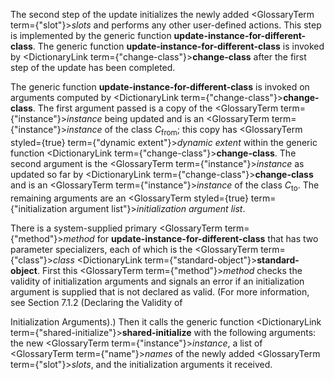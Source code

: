  



The second step of the update initializes the newly added <GlossaryTerm  term={"slot"}><i>slots</i></GlossaryTerm> and performs any other user-defined actions. This step is implemented by the generic function **update-instance-for-different-class**. The generic function **update-instance-for-different-class** is invoked by <DictionaryLink  term={"change-class"}><b>change-class</b></DictionaryLink> after the first step of the update has been completed. 



The generic function **update-instance-for-different-class** is invoked on arguments computed by <DictionaryLink  term={"change-class"}><b>change-class</b></DictionaryLink>. The first argument passed is a copy of the <GlossaryTerm  term={"instance"}><i>instance</i></GlossaryTerm> being updated and is an <GlossaryTerm  term={"instance"}><i>instance</i></GlossaryTerm> of the class *C*<sub>from</sub>; this copy has <GlossaryTerm styled={true} term={"dynamic extent"}><i>dynamic extent</i></GlossaryTerm> within the generic function <DictionaryLink  term={"change-class"}><b>change-class</b></DictionaryLink>. The second argument is the <GlossaryTerm  term={"instance"}><i>instance</i></GlossaryTerm> as updated so far by <DictionaryLink  term={"change-class"}><b>change-class</b></DictionaryLink> and is an <GlossaryTerm  term={"instance"}><i>instance</i></GlossaryTerm> of the class *C*<sub>to</sub>. The remaining arguments are an <GlossaryTerm styled={true} term={"initialization argument list"}><i>initialization argument list</i></GlossaryTerm>. 



There is a system-supplied primary <GlossaryTerm  term={"method"}><i>method</i></GlossaryTerm> for **update-instance-for-different-class** that has two parameter specializers, each of which is the <GlossaryTerm  term={"class"}><i>class</i></GlossaryTerm> <DictionaryLink  term={"standard-object"}><b>standard-object</b></DictionaryLink>. First this <GlossaryTerm  term={"method"}><i>method</i></GlossaryTerm> checks the validity of initialization arguments and signals an error if an initialization argument is supplied that is not declared as valid. (For more information, see Section 7.1.2 (Declaring the Validity of 



Initialization Arguments).) Then it calls the generic function <DictionaryLink  term={"shared-initialize"}><b>shared-initialize</b></DictionaryLink> with the following arguments: the new <GlossaryTerm  term={"instance"}><i>instance</i></GlossaryTerm>, a list of <GlossaryTerm  term={"name"}><i>names</i></GlossaryTerm> of the newly added <GlossaryTerm  term={"slot"}><i>slots</i></GlossaryTerm>, and the initialization arguments it received. 







 



 



